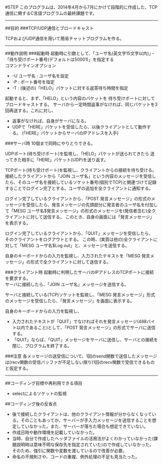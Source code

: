 #STEP
このプログラムは、2014年4月から7月にかけて段階的に作成した、TCP通信に関するC言語プログラムの最終課題です。

***
##目的
###TCP/UDP通信とブロードキャスト

TCPおよびUDP通信を用いて簡易チャットプログラムを作る。

***
##動作説明
###起動時
起動時に引数として、「ユーザ名(英文字15文字以内)」・「待ち受けポート番号(デフォルトは50001)」を指定する  
コマンドラインオプション

* -U ユーザ名 : ユーザ名を設定
* -P : ポート番号を指定
* -T : (後述の)「HELO」パケットに対する返答待ち時間を指定

起動すると、まず、「HELO」という内容のパケットを 待ち受けポートに対してブロードキャストする。  サーバから一定時間返事がなければ、同じパケットを3回再送する。これに対し、

* 返事がなければ、自身がサーバになる。
* UDPで「HERE」パケットを受信したら、以後クライアントとして動作する。 (「HERE」パケットからサーバのIPアドレスを入手)

###サーバ時
10個まで同時にやりとりできる。

UDPポート(待ち受けポート)を監視し、「HELO」パケットが送られてきたら 送ってきた相手に「HERE」パケット(UDP)を送り返す。

TCPポート(待ち受けポート)を監視し、クライアントからの接続を待ち受ける。  
接続したクライアントから「JOIN ユーザ名」という内容のメッセージを受信したら、そのユーザ名を接続しているソケット番号(個別でTCP)と関連づけて記録することでログイン完了とする。ユーザの追加を全クライアントに通知する。

ログイン完了しているクライアントから、「POST 発言メッセージ」の形式のメッセージを受信したら、発言メッセージの先頭部分に発言者のユーザ名を付加して「MESG ユーザ名$発言メッセージ」の形式のメッセージを(発信者含む)全クライアントに対して送信する。
このとき、自身の画面には「発言メッセージ」を表示する。

ログイン完了しているクライアントから、「QUIT」メッセージを受信したら、 そのクライアントをログアウトとする。
この時、(実質は他の)全クライアントに対して「MESG ユーザ名$Log out」と、メッセージを送信する。

自身のキーボードからの入力を監視し、入力されたテキストを「MESG 発言メッセージ」の形式で全クライアントに対して送信する。

###クライアント時
起動時に判明したサーバのIPアドレスのTCPポートに接続を要求する。  
サーバに接続したら、「JOIN ユーザ名」メッセージを送信する。

サーバと接続している(TCP)ソケットを監視し、「MESG 発言メッセージ」形式のメッセージを受信したら、「発言メッセージ」を画面に表示する。

自身のキーボードからの入力を監視し、

* 入力されたテキストが「QUIT」でなければそれを発言メッセージ(488バイト以内であること)として、「POST 発言メッセージ」の形式でサーバに送信する。
* 「QUIT」ならば、「QUIT」メッセージをサーバに送信し、サーバとの接続を閉じ、プログラムを終了する。

<!---
###各種メッセージについて
* 「HELO」
* 「HERE」
* 「JOIN ユーザ名」
* 「POST 発言メッセージ」
* 「MESG 発言メッセージ」
* 「QUIT」
--->

###注意
各メッセージの送受信について、1回のsend関数で送信したメッセージは(recv関数の受信バッファが不足しない限り)1回のrecv関数で受信できるものと仮定する。

***
##コーディング目標や再利用できる項目
* selectによるソケットの監視

##コーディング後の反省点
* 後で接続したクライアントは、他のクライアント情報が分からなくなっている。そのこともあってか、サーバーが手入力メッセージを送信することを想定していなかった。また、サーバーが落ちた場合も想定できていない。
* 作成日時や動作環境を記載していなかった。
* 当時、自分で作成したヘッダファイルの活用法がよくわかっていなかった(課題説明時は意味不明な保存先を指定されていた)ので作成していなかった。そのため、強引に関数や変数を渡しているので改善が必要。
* 命名の不規則さや、コードの重複、例外処理の不足も見当たった。
